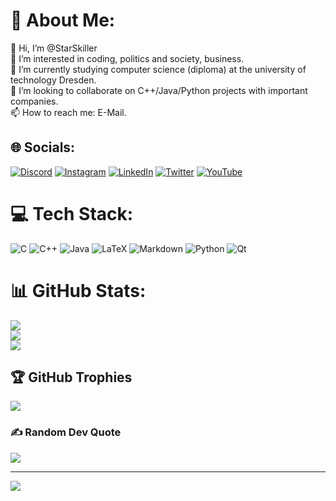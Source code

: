 # 💫 About Me:
👋 Hi, I’m @StarSkiller<br>👀 I’m interested in coding, politics and society, business.<br>🌱 I’m currently studying computer science (diploma) at the university of technology Dresden.<br>💞️ I’m looking to collaborate on C++/Java/Python projects with important companies.<br>📫 How to reach me: E-Mail.


## 🌐 Socials:
[![Discord](https://img.shields.io/badge/Discord-%237289DA.svg?logo=discord&logoColor=white)](htttps://discord.gg/Marco🎉#9314) [![Instagram](https://img.shields.io/badge/Instagram-%23E4405F.svg?logo=Instagram&logoColor=white)](https://instagram.com/sirstarking) [![LinkedIn](https://img.shields.io/badge/LinkedIn-%230077B5.svg?logo=linkedin&logoColor=white)](https://linkedin.com/in/marco-unger-61b044241) [![Twitter](https://img.shields.io/badge/Twitter-%231DA1F2.svg?logo=Twitter&logoColor=white)](https://twitter.com/_Marco_IT_) [![YouTube](https://img.shields.io/badge/YouTube-%23FF0000.svg?logo=YouTube&logoColor=white)](https://youtube.com/c/UCxJF-k8W9WfeBWeIHxfsyew) 

# 💻 Tech Stack:
![C](https://img.shields.io/badge/c-%2300599C.svg?style=for-the-badge&logo=c&logoColor=white) ![C++](https://img.shields.io/badge/c++-%2300599C.svg?style=for-the-badge&logo=c%2B%2B&logoColor=white) ![Java](https://img.shields.io/badge/java-%23ED8B00.svg?style=for-the-badge&logo=java&logoColor=white) ![LaTeX](https://img.shields.io/badge/latex-%23008080.svg?style=for-the-badge&logo=latex&logoColor=white) ![Markdown](https://img.shields.io/badge/markdown-%23000000.svg?style=for-the-badge&logo=markdown&logoColor=white) ![Python](https://img.shields.io/badge/python-3670A0?style=for-the-badge&logo=python&logoColor=ffdd54) ![Qt](https://img.shields.io/badge/Qt-%23217346.svg?style=for-the-badge&logo=Qt&logoColor=white)
# 📊 GitHub Stats:
![](https://github-readme-stats.vercel.app/api?username=StarSkiller&theme=darcula&hide_border=false&include_all_commits=false&count_private=false)<br/>
![](https://github-readme-streak-stats.herokuapp.com/?user=StarSkiller&theme=darcula&hide_border=false)<br/>
![](https://github-readme-stats.vercel.app/api/top-langs/?username=StarSkiller&theme=darcula&hide_border=false&include_all_commits=false&count_private=false&layout=compact)

## 🏆 GitHub Trophies
![](https://github-profile-trophy.vercel.app/?username=StarSkiller&theme=dracula&no-frame=false&no-bg=false&margin-w=4)

### ✍️ Random Dev Quote
![](https://quotes-github-readme.vercel.app/api?type=horizontal&theme=tokyonight)

---
[![](https://visitcount.itsvg.in/api?id=StarSkiller&icon=1&color=12)](https://visitcount.itsvg.in)
